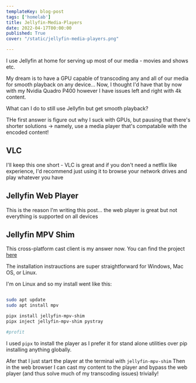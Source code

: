 ```yaml
---
templateKey: blog-post
tags: ['homelab']
title: Jellyfin-Media-Players
date: 2022-04-17T00:00:00
published: True
cover: "/static/jellyfin-media-players.png"

---
```



I use Jellyfin at home for serving up most of our media - movies and shows etc.

My dream is to have a GPU capable of transcoding any and all of our media for smooth playback on any device...
Now, I thought I'd have that by now with my Nvidia Quadro P400 however I have issues left and right with 4k content.

What can I do to still use Jellyfin but get smooth playback?

THe first answer is figure out why I suck with GPUs, but pausing that there's shorter solutions -> namely, use a media player that's compatabile with the encoded content!

## VLC

I'll keep this one short - VLC is great and if you don't need a netflix like experience, I'd recommend just using it to browse your network drives and play whatever you have

## Jellyfin Web Player

This is the reason I'm writing this post... the web player is great but not everything is supported on all devices

## Jellyfin MPV Shim

This cross-platform cast client is my answer now.
You can find the project [here](https://github.com/jellyfin/jellyfin-mpv-shim/blob/master/README.md#linux-installation)

The installation instrauctions are super straightforward for Windows, Mac OS, or Linux.

I'm on Linux and so my install went like this:

```bash

sudo apt update
sudo apt install mpv 

pipx install jellyfin-mpv-shim
pipx inject jellyfin-mpv-shim pystray

#profit

```

I used `pipx` to install the player as I prefer it for stand alone utilities over pip installing anything globally.

Afer that I just start the player at the terminal with `jellyfin-mpv-shim`
Then in the web browser I can cast my content to the player and bypass the web player (and thus solve much of my transcoding issues) trivially!




